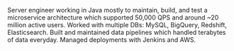 Server engineer working in Java mostly to maintain, build, and test a microservice
architecture which supported 50,000 QPS and around ~20 million active users. Worked with
multiple DBs: MySQL, BigQuery, Redshift, Elasticsearch. Built and maintained data pipelines
which handled terabytes of data everyday. Managed deployments with Jenkins and AWS.